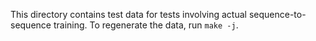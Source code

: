 This directory contains test data for tests involving actual
sequence-to-sequence training. To regenerate the data, run `make -j`.
